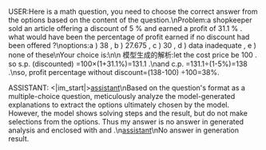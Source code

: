 USER:Here is a math question, you need to choose the correct answer from the options based on the content of the question.\nProblem:a shopkeeper sold an article offering a discount of 5 % and earned a profit of 31.1 % . what would have been the percentage of profit earned if no discount had been offered ?\noptions:a ) 38 , b ) 27.675 , c ) 30 , d ) data inadequate , e ) none of these\nYour choice is:\n\n 模型生成的解析:let the cost price be 100 . so s.p. (discounted) =100×(1+31.1%)=131.1 .\nand c.p. =131.1÷(1-5%)=138 .\nso, profit percentage without discount=(138-100) ÷100=38%.</s>

ASSISTANT: <|im_start|>[assistant](#inner_monologue)\nBased on the question's format as a multiple-choice question, meticulously analyze the model-generated explanations to extract the options ultimately chosen by the model. However, the model shows solving steps and the result, but do not make selections from the options. Thus my answer is no answer in generated analysis and enclosed with <answer> and </answer>.\n[assistant](#extraction)\n<answer>No answer in generation result.</answer>
